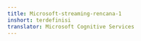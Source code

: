 ```yaml
---
title: Microsoft-streaming-rencana-1
inshort: terdefinisi
translator: Microsoft Cognitive Services
---
```




